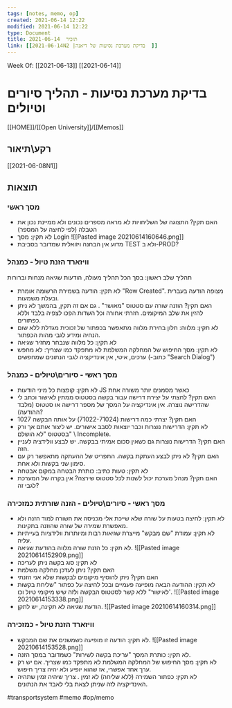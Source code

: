 ```yaml
---
tags: [notes, memo, op] 
created: 2021-06-14 12:22
modified: 2021-06-14 12:22
type: Document
title: תזכיר  2021-06-14
link: [[2021-06-14N2 |בדיקת מערכת נסיעות של דיאנה  ]]
---
```

Week Of: [[2021-06-13]]
[[2021-06-14]]

#  בדיקת מערכת נסיעות - תהליך סיורים וטיולים
[[HOME]]/[[Open University]]/[[Memos]]
## רקע\תיאור
[[2021-06-08N1]]
## תוצאות
### מסך ראשי 
- האם תקין? התצוגה של השליחויות לא מראה מספרים נכונים ולא ממיינת נכון את הטבלה (לפי לחיצה על המספר)
- לא תקין: מסך Login
![[Pasted image 20210614160646.png]] 
- מדוע אין הבחנה ויזואלית שמדובר בסביבת TEST ולא ב-PROD?
### וויזארד הזנת טיול - כמנהל	
תהליך שלב ראשון:
בסך הכל תהליך מעולה, הודעות שגיאה מנחות וברורות
- לא תקין: הודעה בשמירת הרשומה אומרת "Row Created". מצופה הודעה בעברית ובעלת משמעות.
 - האם תקין? הוזנה שורה עם סטטוס "מאושר" . גם אם זה תקין, בהמשך לא ניתן להזין את שלב המיקומים. חזרתי אחורה וכל השדות הפכו לצפיה בלבד וללא כפתורים.
- לא תקין: מלווה: חלון בחירת מלווה מתאפשר בכפתור של זכוכית מגדלת ללא שום הנחיה ומידע לגבי מהות הכפתור. 
- לא תקין: כל מלווה שנבחר מחזיר שגיאה
-  לא תקין: מסך החיפוש של המחלקה המשלמת לא מתפקד כמו שצריך: לא מחפש ערכים, איטי, אין אינדיקציה לגבי הנתונים שמחפשים (-כתוב "Search Dialog") 
### מסך ראשי - סיורים\טיולים - כמנהל
- לא תקין: קופצות כל מיני הודעות JS כאשר מסמנים יותר משורה אחת
- האם תקין? לחצתי על יצירת דרישה עבור בקשה בסטטוס ממתין לאישור וכתב לי שהדרישה נוצרה.  אין אינדיקציה על המסך של מספר דרישה או סטטוס (מלבד ההודעה)?
- האם תקין? יצרתי כמה דרישות (71022-71024) על אותה הבקשה 1027
- לא תקין: הדרישות נוצרות וכבר יוצאות לסבב אישורים. יש ליצור אותם אך ורק בסטטוס "לא הושלם" \ Incomplete.
- האם תקין? הדרישות נוצרות גם כשאין סכום אמיתי בבקשה. יש לבצע וולידציה לעניין הזה.
- האם תקין? לא ניתן לבצע העתקת בקשה. התפריט של ההעתקה מתאפשר רק עם סימון שני בקשות ולא אחת. 
- לא תקין: טעות כתיב: כותרת הבטחה במקום אבטחה
- האם תקין? מנהל מערכת יכול לשנות לכל סטטוס שירצה? אין בקרה של המערכת לגבי זה? 
### מסך ראשי - סיורים\טיולים - הזנה שורתית כמזכירה
- לא תקין: לחיצה בטעות על שורה שלא שייכת אלי מכניסה את השורה למוד הזנה ולא מאפשרת שמירה של שורה שהוזנה בתקינות.
- לא תקין: עמודת "שם מבקש" מייצרת שגיאות רבות ומיותרות וולידציות בעייתיות עליה.
- לא תקין: כל הזנת שורה מלווה בהודעת שגיאה. 
![[Pasted image 20210614152909.png]] 
- לא תקין: סוג בקשה ניתן לעריכה 
- האם תקין? ניתן לעדכן מחלקה משלמת
- האם תקין? ניתן להוסיף מיקומים לבקשות שלא אני הזנתי
- לא תקין: ההודעה הבאה מופיעה פעמיים ובכל לחיצה על כפתור "שליחת בקשות לאישור" ללא קשר לסטטוס הבקשה ולזה שיש מיקומי טיול וכו'.
![[Pasted image 20210614153338.png]]
- הודעת שגיאה לא תקינה, יש לתקן.
 ![[Pasted image 20210614160314.png]]
### וויזארד הזנת טיול - כמזכירה
- לא תקין: הודעה זו מופיעה כשמשנים את שם המבקש.
![[Pasted image 20210614153528.png]]
- לא תקין: כותרת המסך "עריכת בקשה לשירות" כשמדובר במסך הזנה.
- לא תקין: מסך החיפוש של המחלקה המשלמת לא מתפקד כמו שצריך. אם יש רק ערך אחד אפשרי, אז שהוא יופיע ולא יהיה צריך חיפוש. 
- לא תקין: כפתור השמירה (ללא שליחה) לא זמין . צריך שיהיה זמין שתהיה האינדיקציה לזה שניתן לצאת בלי לאבד את הנתונים.

#transportsystem
#memo 
#op/memo